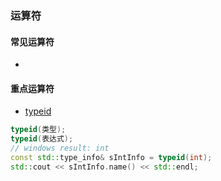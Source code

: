 
### 运算符
#### 常见运算符
* 
#### 重点运算符

* [typeid](https://zh.cppreference.com/w/cpp/language/typeid)
```C++
typeid(类型);
typeid(表达式);
// windows result: int
const std::type_info& sIntInfo = typeid(int);
std::cout << sIntInfo.name() << std::endl;
```
